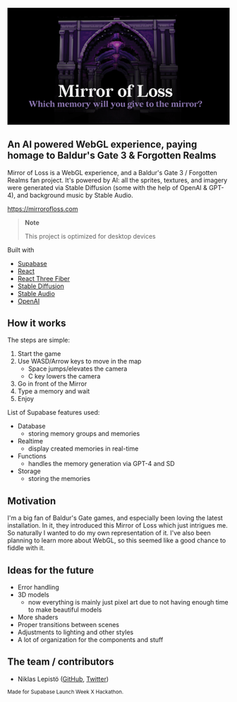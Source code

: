 
![Mirror of Loss](https://github.com/laznic/mirror-of-loss/blob/main/public/share-image.png)

## An AI powered WebGL experience, paying homage to Baldur's Gate 3 & Forgotten Realms

Mirror of Loss is a WebGL experience, and a Baldur's Gate 3 / Forgotten Realms fan project. It's powered by AI: all the sprites, textures, and imagery were generated via Stable Diffusion (some with the help of OpenAI & GPT-4), and background music by Stable Audio.

https://mirrorofloss.com

> **Note**
>
> This project is optimized for desktop devices

Built with
- [Supabase](https://supabase.com)
- [React](https://reactjs.org/)
- [React Three Fiber](https://docs.pmnd.rs/react-three-fiber/getting-started/introduction)
- [Stable Diffusion](https://stability.ai/stable-diffusion)
- [Stable Audio](https://www.stableaudio.com/)
- [OpenAI](https://openai.com/)
  
## How it works

The steps are simple:
1. Start the game
2. Use WASD/Arrow keys to move in the map
   - Space jumps/elevates the camera
   - C key lowers the camera
4. Go in front of the Mirror
5. Type a memory and wait 
6. Enjoy

List of Supabase features used:
- Database
  - storing memory groups and memories
- Realtime
  - display created memories in real-time
- Functions
  - handles the memory generation via GPT-4 and SD 
- Storage
  - storing the memories

## Motivation

I'm a big fan of Baldur's Gate games, and especially been loving the latest installation. In it, they introduced this Mirror of Loss which just intrigues me. So naturally I wanted to do my own representation of it. I've also been planning to learn more about WebGL, so this seemed like a good chance to fiddle with it.


## Ideas for the future

- Error handling
- 3D models
  - now everything is mainly just pixel art due to not having enough time to make beautiful models
- More shaders
- Proper transitions between scenes
- Adjustments to lighting and other styles
- A lot of organization for the components and stuff  

## The team / contributors
- Niklas Lepistö ([GitHub](https://github.com/laznic), [Twitter](https://twitter.com/laznic))

<sup>Made for Supabase Launch Week X Hackathon.</sup> 

